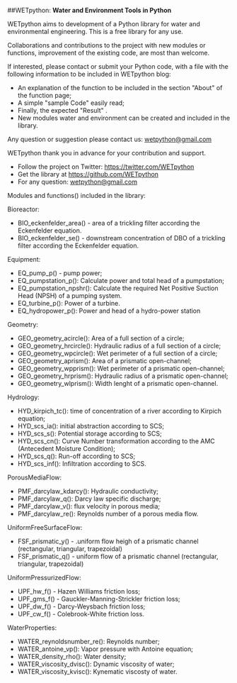##WETpython:
**Water and Environment Tools in Python**

WETpython aims to development of a Python library  for water and environmental engineering.
This is a free library for any use.

Collaborations and contributions to the project with new modules or functions, improvement of the existing code, are most than welcome. 

If interested, please contact or submit your Python code, with a file with the following information to be included in WETpython blog:
* An explanation of the function to be included in the section "About" of the function page;
* A simple "sample Code" easily read;
* Finally, the expected "Result" .
* New modules water and environment can be created and included in the library.

Any question or suggestion please contact us: wetpython@gmail.com

WETpython thank you in advance for your contribution and support.

* Follow the project on Twitter: https://twitter.com/WETpython
* Get the library at https://github.com/WETpython
* For any question: wetpython@gmail.com

Modules and functions() included in the library:

Bioreactor:
* BIO_eckenfelder_area() - area of a trickling filter according the Eckenfelder equation.
* BIO_eckenfelder_se() - downstream concentration of DBO of a trickling filter according the Eckenfelder equation.

Equipment:
* EQ_pump_p() - pump power;
* EQ_pumpstation_p(): Calculate power and total head of a pumpstation;
* EQ_pumpstation_npshr(): Calculate the required Net Positive Suction Head (NPSH) of a pumping system.
* EQ_turbine_p(): Power of a turbine.
* EQ_hydropower_p(): Power and head of a hydro-power station

Geometry:
* GEO_geometry_acircle(): Area of a full section of a circle;
* GEO_geometry_hrcircle(): Hydraulic radius of a full section of a circle;
* GEO_geometry_wpcircle(): Wet perimeter of a full section of a circle;
* GEO_geometry_aprism(): Area of a prismatic open-channel;
* GEO_geometry_wpprism(): Wet perimeter of a prismatic open-channel;
* GEO_geometry_hrprism(): Hydraulic radius of a prismatic open-channel;
* GEO_geometry_wlprism(): Width lenght of a prismatic open-channel.

Hydrology:
* HYD_kirpich_tc(): time of concentration of a river according to Kirpich equation;
* HYD_scs_ia(): initial abstraction according to SCS;
* HYD_scs_s(): Potential storage according to SCS;
* HYD_scs_cn(): Curve Number transformation according to the AMC (Antecedent Moisture Condition);
* HYD_scs_q(): Run-off according to SCS;
* HYD_scs_inf(): Infiltration according to SCS.

PorousMediaFlow:
* PMF_darcylaw_kdarcy(): Hydraulic conductivity;
* PMF_darcylaw_q(): Darcy law specific discharge;
* PMF_darcylaw_v(): flux velocity in porous media;
* PMF_darcylaw_re(): Reynolds number of a porous media flow.

UniformFreeSurfaceFlow:
* FSF_prismatic_y() - .uniform flow heigh of a prismatic channel (rectangular, triangular, trapezoidal)
* FSF_prismatic_q() - uniform flow of a prismatic channel (rectangular, triangular, trapezoidal)

UniformPressurizedFlow:
* UPF_hw_f() - Hazen Williams friction loss;
* UPF_gms_f() - Gauckler-Manning-Strickler friction loss;
* UPF_dw_f() - Darcy-Weysbach friction loss;
* UPF_cw_f() - Colebrook-White friction loss.

WaterProperties:
* WATER_reynoldsnumber_re(): Reynolds number;
* WATER_antoine_vp(): Vapor pressure with Antoine equation;
* WATER_density_rho(): Water density;
* WATER_viscosity_dvisc(): Dynamic viscosity of water;
* WATER_viscosity_kvisc(): Kynematic viscosty of water.

